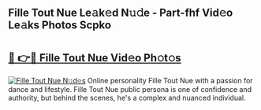 ## Fille Tout Nue Le𝚊k𝚎d N𝚞𝚍e - Part-fhf Vid𝚎o Le𝚊ks Photos Scpko

# <h2><a href="http://fba9lk7.evod.top/?m=Fille+Tout+Nue">🔗 👉🔴 Fille Tout Nue Vid𝚎o Ph𝚘t𝚘s</a></h2>

[![Fille Tout Nue N𝚞d𝚎s](https://i.imgur.com/8V9OHl7.gif)](http://fba9lk7.evod.top/?m=Fille+Tout+Nue)
Online personality Fille Tout Nue with a passion for dance and lifestyle. Fille Tout Nue public persona is one of confidence and authority, but behind the scenes, he's a complex and nuanced individual. 
